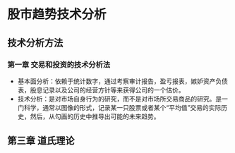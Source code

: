 # 股市趋势技术分析

## 技术分析方法

### 第一章 交易和投资的技术分析法

- 基本面分析：依赖于统计数字，通过考察审计报告，盈亏报表，嫉妒资产负债表，股息记录以及公司的经营方针等来获得公司的一个估价。
- 技术分析：是对市场自身行为的研究，而不是对市场所交易商品的研究。是一门科学，通常以图像的形式，记录某一只股票或者某个“平均值”交易的实际历史，然后，从勾画的历史中推导出可能的未来趋势。





## 第三章 道氏理论


